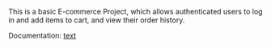 This is a basic E-commerce Project, which allows authenticated users to log in and add items to cart, and view their order history.

Documentation:
[text](https://drive.google.com/file/d/10MHMDn3Y2uAsKXjtyubZVe1sVqtBwy8E/view?usp=drive_link)